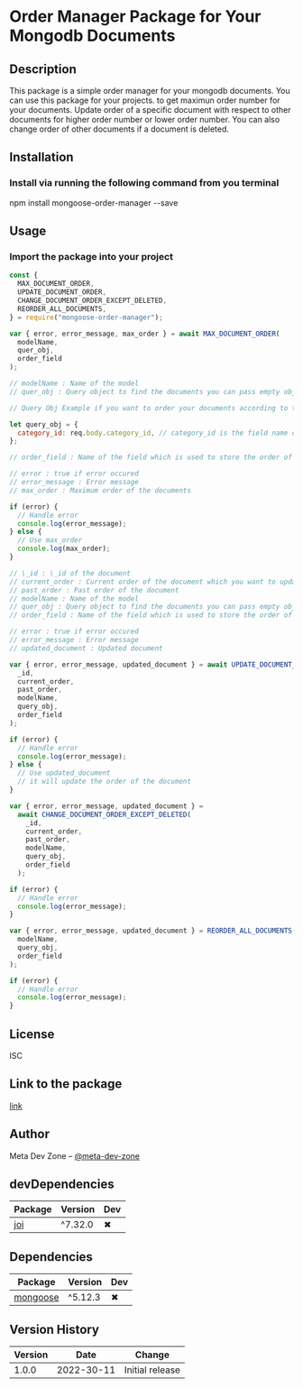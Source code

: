 # Order Manager Package for Your Mongodb Documents

## Description

This package is a simple order manager for your mongodb documents. You can use this package for your projects.
to get maximun order number for your documents. Update order of a specific document with respect to other documents for higher order number or lower order number.
You can also change order of other documents if a document is deleted.

## Installation

### Install via running the following command from you terminal

npm install mongoose-order-manager --save

## Usage

### Import the package into your project

```javascript
const {
  MAX_DOCUMENT_ORDER,
  UPDATE_DOCUMENT_ORDER,
  CHANGE_DOCUMENT_ORDER_EXCEPT_DELETED,
  REORDER_ALL_DOCUMENTS,
} = require("mongoose-order-manager");

var { error, error_message, max_order } = await MAX_DOCUMENT_ORDER(
  modelName,
  quer_obj,
  order_field
);

// modelName : Name of the model
// quer_obj : Query object to find the documents you can pass empty object

// Query Obj Example if you want to order your documents according to theor categirues you can pass the following query object

let query_obj = {
  category_id: req.body.category_id, // category_id is the field name of your category
};

// order_field : Name of the field which is used to store the order of the documents

// error : true if error occured
// error_message : Error message
// max_order : Maximum order of the documents

if (error) {
  // Handle error
  console.log(error_message);
} else {
  // Use max_order
  console.log(max_order);
}

// \_id : \_id of the document
// current_order : Current order of the document which you want to update
// past_order : Past order of the document
// modelName : Name of the model
// quer_obj : Query object to find the documents you can pass empty object
// order_field : Name of the field which is used to store the order of the documents

// error : true if error occured
// error_message : Error message
// updated_document : Updated document

var { error, error_message, updated_document } = await UPDATE_DOCUMENT_ORDER(
  _id,
  current_order,
  past_order,
  modelName,
  query_obj,
  order_field
);

if (error) {
  // Handle error
  console.log(error_message);
} else {
  // Use updated_document
  // it will update the order of the document
}

var { error, error_message, updated_document } =
  await CHANGE_DOCUMENT_ORDER_EXCEPT_DELETED(
    _id,
    current_order,
    past_order,
    modelName,
    query_obj,
    order_field
  );

if (error) {
  // Handle error
  console.log(error_message);
}

var { error, error_message, updated_document } = REORDER_ALL_DOCUMENTS(
  modelName,
  query_obj,
  order_field
);

if (error) {
  // Handle error
  console.log(error_message);
}
```

## License

ISC

## Link to the package

[link](https://www.npmjs.com/package/mongoose-order-manager)

## Author

Meta Dev Zone – [@meta-dev-zone](https://www.npmjs.com/meta-dev-zone)

## devDependencies

| Package                              | Version | Dev |
| ------------------------------------ | ------- | --- |
| [joi](https://npmjs.com/package/joi) | ^7.32.0 | ✖   |

## Dependencies

| Package                                        | Version | Dev |
| ---------------------------------------------- | ------- | --- |
| [mongoose](https://npmjs.com/package/mongoose) | ^5.12.3 | ✖   |

## Version History

| Version | Date       | Change          |
| ------- | ---------- | --------------- |
| 1.0.0   | 2022-30-11 | Initial release |

